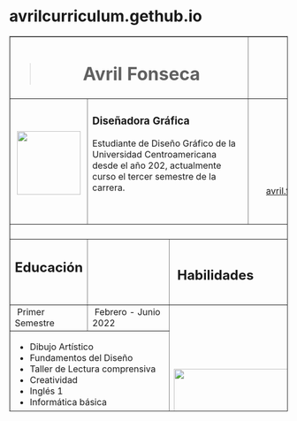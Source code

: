 # avrilcurriculum.gethub.io
<html>
<head>
<meta charset="utf-8">
<title>Documento sin título</title>
</head>

<body>
<p>
<p>
    <table width="775" height="679" border="1">
      <tbody>
        <tr>
          <td height="45" colspan="3"><blockquote>
              <h1 align="center"><strong>Avril Fonseca</strong></h1>
          </blockquote></td>
          <td align="right" width="318">&nbsp;<a href="CURRICULUM/CV/curriculum.zip">Descargar</a>&nbsp;&nbsp;</td>
        </tr>
        <tr>
          <td align= "center" width="125" height="163.438"><h3><img  src="CURRICULUM/imágenes/1x/Imagencv1-100.jpg" width="115" height="115" alt="" align= "center"/></h3></td>
          <td colspan="2"><h3><strong>Diseñadora Gráfica</strong></h3>
            <p>Estudiante de Diseño Gráfico de la Universidad Centroamericana desde el año 202, actualmente curso el tercer semestre de la carrera.&nbsp; &nbsp;&nbsp;</p>
          <p>&nbsp;</p></td>
          <td align="center"><p><strong>Avril Fonseca</strong></p>
            <p>18 años</p>
            <p>Managua&nbsp;/   Nicaragua</p>
          <p><a href="mailto:avril.fonseca14751@est.uca.edu.ni">avril.fonseca14751@est.uca.edu.ni</a></p></td>
        </tr>
        <tr>
          <td height="18" colspan="4">&nbsp;</td>
        </tr>
        <tr>
          <td align="right" height="67"><h2><strong>Educación</strong> &nbsp;</h2></td>
          <td width="167">&nbsp;</td>
          <td colspan="2"><h2>&nbsp;<strong>Habilidades</strong></h2></td>
        </tr>
        <tr>
          <td height="29">&nbsp;Primer Semestre</td>
          <td>&nbsp;Febrero - Junio 2022</td>
          <td colspan="2" rowspan="4"><img src="CURRICULUM/imágenes/habilidades.png" width="461" height="179" alt=""/></td>
        </tr>
        <tr>
          <td height="134" colspan="2"><ul>
            <li>Dibujo Artístico</li>
            <li>Fundamentos del Diseño&nbsp;</li>
            <li>Taller de Lectura comprensiva</li>
            <li>Creatividad</li>
            <li>Inglés 1</li>
            <li>Informática básica&nbsp;</li>
          </ul>          </td>
        </tr>
        <tr>
          <td height="30">&nbsp;Segundo semestre</td>
          <td>&nbsp;Agosto -Noviembre 2022</td>
        </tr>
        <tr>
          <td height="136" colspan="2"><ul>
            <li>Diseño Digital 1</li>
            <li>Teoría del Color</li>
            <li>Taller de Redacción</li>
            <li>Taller de Diseño Gráfico 1</li>
            <li>Teoría y metodología del Diseño</li>
            <li>Inglés 2</li>
          </ul>          </td>
        </tr>
      </tbody>
    </table>
  </p>
</p>
</body>
</html>
